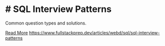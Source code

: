 # # SQL Interview Patterns

Common question types and solutions.

[Read More](https://www.fullstackprep.dev/articles/webd/sql/sql-interview-patterns) https://www.fullstackprep.dev/articles/webd/sql/sql-interview-patterns